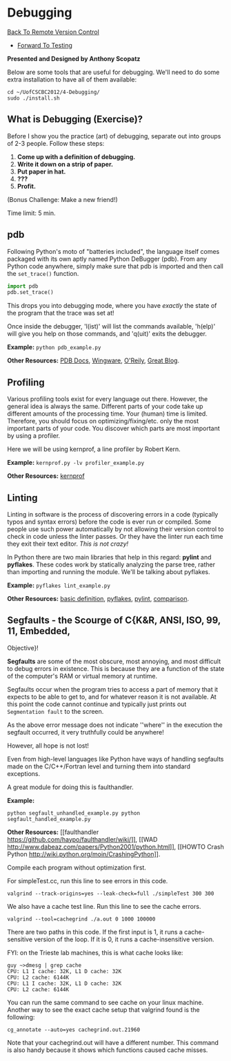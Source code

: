 # Debugging

[Back To Remote Version
Control](http://github.com/thehackerwithin/UofCSCBC2012/tree/master/3b-VersionControlRemote/)
- [Forward To
Testing](http://github.com/thehackerwithin/UofCSCBC2012/tree/master/5-Testing/)

**Presented and Designed by Anthony Scopatz**

Below are some tools that are useful for debugging. We'll need to do
some extra installation to have all of them available:

    cd ~/UofCSCBC2012/4-Debugging/
    sudo ./install.sh

## What is Debugging (Exercise)?

Before I show you the practice (art) of debugging, separate out into
groups of 2-3 people. Follow these steps:

1.  **Come up with a definition of debugging.**
2.  **Write it down on a strip of paper.**
3.  **Put paper in hat.**
4.  **???**
5.  **Profit.**

(Bonus Challenge: Make a new friend!)

Time limit: 5 min.

## pdb

Following Python's moto of "batteries included", the language itself
comes packaged with its own aptly named Python DeBugger (pdb). From any
Python code anywhere, simply make sure that pdb is imported and then
call the `set_trace()` function.

```python
import pdb
pdb.set_trace()
```

This drops you into debugging mode, where you have *exactly* the state
of the program that the trace was set at!

Once inside the debugger, 'l(ist)' will list the commands available,
'h(elp)' will give you help on those commands, and 'q(uit)' exits the
debugger.

**Example:** `python pdb_example.py`

**Other Resources:** [PDB
Docs](http://docs.python.org/library/pdb.html),
[Wingware](http://wingware.com/doc/debug/advanced),
[O'Reily](http://onlamp.com/pub/a/python/2005/09/01/debugger.html),
[Great
Blog](http://pythonconquerstheuniverse.wordpress.com/category/the-python-debugger/).

## Profiling

Various profiling tools exist for every language out there. However, the
general idea is always the same. Different parts of your code take up
different amounts of the processing time. Your (human) time is limited.
Therefore, you should focus on optimizing/fixing/etc. only the most
important parts of your code. You discover which parts are most
important by using a profiler.

Here we will be using kernprof, a line profiler by Robert Kern.

**Example:** `kernprof.py -lv profiler_example.py`

**Other Resources:**
[kernprof](http://packages.python.org/line_profiler/)

## Linting

Linting in software is the process of discovering errors in a code
(typically typos and syntax errors) before the code is ever run or
compiled. Some people use such power automatically by not allowing their
version control to check in code unless the linter passes. Or they have
the linter run each time they exit their text editor. *This is not
crazy!*

In Python there are two main libraries that help in this regard:
**pylint** and **pyflakes**. These codes work by statically analyzing
the parse tree, rather than importing and running the module. We'll be
talking about pyflakes.

**Example:** `pyflakes lint_example.py`

**Other Resources:** [basic
definition](http://en.wikipedia.org/wiki/Lint_(software)),
[pyflakes](http://pypi.python.org/pypi/pyflakes/),
[pylint](http://www.logilab.org/857),
[comparison](http://www.doughellmann.com/articles/pythonmagazine/completely-different/2008-03-linters/).

## Segfaults - the Scourge of C{K&R, ANSI, ISO, 99, 11, Embedded,
Objective}!

**Segfaults** are some of the most obscure, most annoying, and most
difficult to debug errors in existence. This is because they are a
function of the state of the computer's RAM or virtual memory at
runtime.

Segfaults occur when the program tries to access a part of memory that
it expects to be able to get to, and for whatever reason it is not
available. At this point the code cannot continue and typically just
prints out `Segmentation fault` to the screen.

As the above error message does not indicate ''where'' in the execution
the segfault occurred, it very truthfully could be anywhere!

However, all hope is not lost!

Even from high-level languages like Python have ways of handling
segfaults made on the C/C++/Fortran level and turning them into standard
exceptions.

A great module for doing this is faulthandler.

**Example:**

`python segfault_unhandled_example.py python segfault_handled_example.py`

**Other Resources:** [[faulthandler
https://github.com/haypo/faulthandler/wiki/]], [[WAD
http://www.dabeaz.com/papers/Python2001/python.html]], [[HOWTO Crash
Python http://wiki.python.org/moin/CrashingPython]].

Compile each program without optimization first.

For simpleTest.cc, run this line to see errors in this code.

    valgrind --track-origins=yes --leak-check=full ./simpleTest 300 300

We also have a cache test line. Run this line to see the cache errors.

    valgrind --tool=cachegrind ./a.out 0 1000 100000

There are two paths in this code. If the first input is 1, it runs a
cache-sensitive version of the loop. If it is 0, it runs a
cache-insensitive version.

FYI: on the Trieste lab machines, this is what cache looks like:

    guy ~>dmesg | grep cache
    CPU: L1 I cache: 32K, L1 D cache: 32K
    CPU: L2 cache: 6144K
    CPU: L1 I cache: 32K, L1 D cache: 32K
    CPU: L2 cache: 6144K

You can run the same command to see cache on your linux machine. Another
way to see the exact cache setup that valgrind found is the following:

    cg_annotate --auto=yes cachegrind.out.21960

Note that your cachegrind.out will have a different number. This command
is also handy because it shows which functions caused cache misses.
